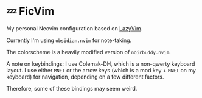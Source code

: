 # 💤 FicVim

My personal Neovim configuration based on
[LazyVim](https://github.com/LazyVim/LazyVim).

Currently I'm using `obsidian.nvim` for note-taking.

The colorscheme is a heavily modified version of `noirbuddy.nvim`.

A note on keybindings: I use Colemak-DH, which is a non-qwerty keyboard layout.
I use either `MNEI` or the arrow keys (which is a mod key + `MNEI` on my
keyboard) for navigation, depending on a few different factors.

Therefore, some of these bindings may seem weird.
